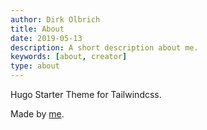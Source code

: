 ```yaml
---
author: Dirk Olbrich
title: About
date: 2019-05-13
description: A short description about me.
keywords: [about, creator]
type: about
---
```


Hugo Starter Theme for Tailwindcss.

Made by [me](https://github.com/dirkolbrich/).
